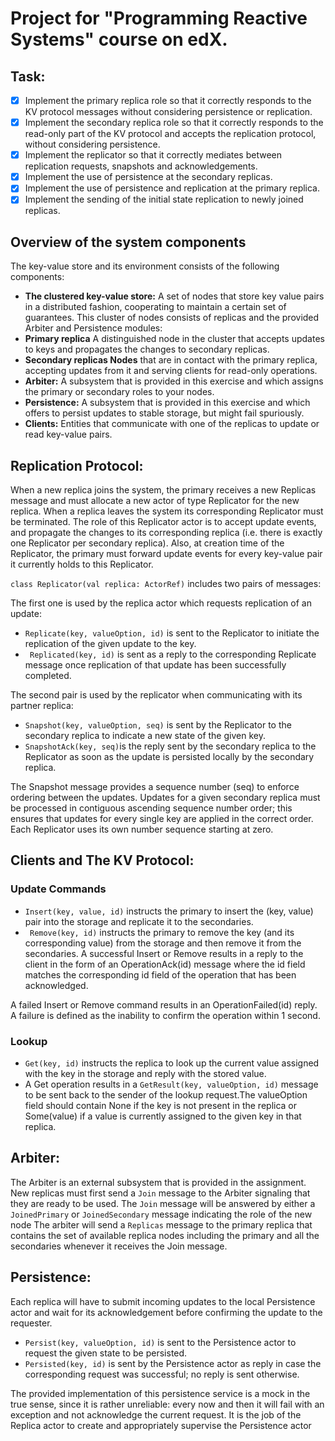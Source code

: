 # Project for "Programming Reactive Systems" course on edX.

## Task: 
- [x] Implement the primary replica role so that it correctly responds to the KV protocol messages without considering persistence or replication.
- [x] Implement the secondary replica role so that it correctly responds to the read-only part of the KV protocol and accepts the replication protocol, without considering persistence.
- [x] Implement the replicator so that it correctly mediates between replication requests, snapshots and acknowledgements.
- [x] Implement the use of persistence at the secondary replicas.
- [x] Implement the use of persistence and replication at the primary replica.
- [x] Implement the sending of the initial state replication to newly joined replicas.

## Overview of the system components
The key-value store and its environment consists of the following components:

- **The clustered key-value store:** A set of nodes that store key value pairs in a distributed fashion, cooperating to maintain a certain set of guarantees. This cluster of nodes consists of replicas and the provided Arbiter and Persistence modules:
- **Primary replica** A distinguished node in the cluster that accepts updates to keys and propagates the changes to secondary replicas.
- **Secondary replicas Nodes** that are in contact with the primary replica, accepting updates from it and serving clients for read-only operations.
- **Arbiter:** A subsystem that is provided in this exercise and which assigns the primary or secondary roles to your nodes.
- **Persistence:** A subsystem that is provided in this exercise and which offers to persist updates to stable storage, but might fail spuriously.
- **Clients:** Entities that communicate with one of the replicas to update or read key-value pairs.

## Replication Protocol:
When a new replica joins the system, the primary receives a new Replicas message and must allocate a new actor of type Replicator for the new replica.
When a replica leaves the system its corresponding Replicator must be terminated. The role of this Replicator actor is to accept update events, and propagate the changes to its corresponding replica (i.e. there is exactly one Replicator per secondary replica). Also, at creation time of the Replicator, the primary must forward update events for every key-value pair it currently holds to this Replicator.

```class Replicator(val replica: ActorRef)``` includes two pairs of messages:

The first one is used by the replica actor which requests replication of an update:
- ```Replicate(key, valueOption, id)``` is sent to the Replicator to initiate the replication of the given update to the key.
- ``` Replicated(key, id)``` is sent as a reply to the corresponding Replicate message once replication of that update has been successfully completed.

The second pair is used by the replicator when communicating with its partner replica:
- ```Snapshot(key, valueOption, seq)``` is sent by the Replicator to the secondary replica to indicate a new state of the given key.
- ```SnapshotAck(key, seq)```is the reply sent by the secondary replica to the Replicator as soon as the update is persisted locally by the secondary replica.

The Snapshot message provides a sequence number (seq) to enforce ordering between the updates. Updates for a given secondary replica must be processed in contiguous ascending sequence number order; this ensures that updates for every single key are applied in the correct order. Each Replicator uses its own number sequence starting at zero.

## Clients and The KV Protocol:

### Update Commands
- ```Insert(key, value, id)```  instructs the primary to insert the (key, value) pair into the storage and replicate it to the secondaries.
- ``` Remove(key, id)``` instructs the primary to remove the key (and its corresponding value) from the storage and then remove it from the secondaries.
A successful Insert or Remove results in a reply to the client in the form of an OperationAck(id) message where the id field matches the corresponding id field of the operation that has been acknowledged.
 
A failed Insert or Remove command results in an OperationFailed(id) reply. A failure is defined as the inability to confirm the operation within 1 second.

### Lookup
- ```Get(key, id)``` instructs the replica to look up the current value assigned with the key in the storage and reply with the stored value.
- A Get operation results in a ```GetResult(key, valueOption, id)``` message to be sent back to the sender of the lookup request.The valueOption field should contain None if the key is not present in the replica or Some(value) if a value is currently assigned to the given key in that replica.

## Arbiter:
The Arbiter is an external subsystem that is provided in the assignment. 
New replicas must first send a ```Join``` message to the Arbiter signaling that they are ready to be used.
The ```Join``` message will be answered by either a ```JoinedPrimary``` or ```JoinedSecondary``` message indicating the role of the new node
The arbiter will send a ```Replicas``` message to the primary replica that contains the set of available replica nodes including the primary and all the secondaries whenever it receives the Join message.

## Persistence:
Each replica will have to submit incoming updates to the local Persistence actor and wait for its acknowledgement before confirming the update to the requester.
- ```Persist(key, valueOption, id)``` is sent to the Persistence actor to request the given state to be persisted.
- ```Persisted(key, id)``` is sent by the Persistence actor as reply in case the corresponding request was successful; no reply is sent otherwise.

The provided implementation of this persistence service is a mock in the true sense, since it is rather unreliable: every now and then it will fail with an exception and not acknowledge the current request. It is the job of the Replica actor to create and appropriately supervise the Persistence actor
